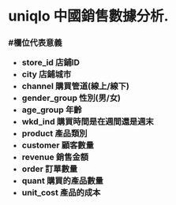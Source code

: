 <h1> uniqlo 中國銷售數據分析. 

<h3>

#欄位代表意義
* store_id	店鋪ID
* city	店鋪城市
* channel 購買管道(線上/線下)	
* gender_group	性別(男/女)
* age_group	年齡
* wkd_ind	購買時間是在週間還是週末
* product	產品類別
* customer	顧客數量
* revenue	銷售金額
* order	訂單數量
* quant	購買的產品數量
* unit_cost 產品的成本
